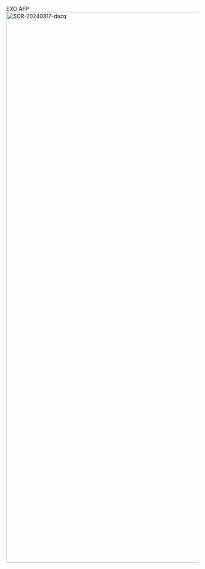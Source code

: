 EXO AFP
<img width="1440" alt="SCR-20240317-dazq" src="https://github.com/ALL-ALL-ALL/LoveTrueorFalse-/assets/157831738/444fff86-0f22-44f6-88f9-3bcc869a0a9f">


